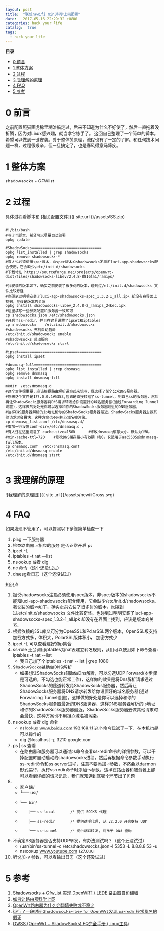 ```yaml
---
layout: post
title:  "联想newifi mini科学上网配置"
date:   2017-05-16 22:29:32 +0800
categories: hack your life
catalog:  true
tags:
  - hack your life
---
```





**目录**

* [0 前言](#preface)
* [1 整体方案](#brief)
* [2 过程](#process)
* [3 我理解的原理](#underTheHood)
* [4 FAQ](#FAQ)
* [5 参考](#reference)


# 0 前言<a name="preface"></a>


之前配置照猫画虎稀里糊涂搞定过，后来不知道为什么不好使了，然后一直拖着没折腾，因为对Linux感兴趣，就当拿它练手了。
这回自己整理了一个简单的脚本。希望可以做到一键安装。对于整体的原理，流程也有了一定的了解。和任何技术问题一样，过程很艰辛，但一旦搞定了，也是春风得意马蹄疾。



# 1 整体方案<a name="brief"></a>

shadowsocks + GFWlist


# 2 过程<a name="process"></a>


具体过程看脚本和
[相关配置文件]({{ site.url }}/assets/SS.zip)



~~~

#!/bin/bash
#写了个脚本，希望可以尽量自动部署
opkg update

#ShadowSocks================================
opkg list_installed | grep shadowsocks
opkg remove shadowsocks-*
#有人说必须使用spec版本，非spec版本的shadowsocks不能和luci-app-shadowsocks配合使用，它会缺少/etc/init.d/shadowsocks
#下载地址 https://sourceforge.net/projects/openwrt-dist/files/shadowsocks-libev/2.4.8-8816fa1/ramips/

#我安装的版本如下，确实之前安装了很多别的版本，碰到过/etc/init.d/shadowsocks 文件比较奇怪
#也碰到过明明安装了luci-app-shadowsocks-spec_1.3.2-1_all.ipk 却没有在界面上找到，应该是版本的关系
opkg install shadowsocks-libev_2.4.8-2_ramips_24kec.ipk
#这里填写一些参数配置和服务器一致即可
cp shadowsocks.json /etc/shadowsocks.json
#开启了ss-redir，并且在这里设置了ipset和iptables
cp shadowsocks    /etc/init.d/shadowsocks
#shadowsocks 开机自动启动
/etc/init.d/shadowsocks enable
#shadowsocks 启动服务
/etc/init.d/shadowsocks start

#ipset======================================
opkg install ipset

#dnsmasq-full===============================
opkg list_installed | grep dnsmasq
opkg remove dnsmasq
opkg install dnsmasq-full

mkdir  /etc/dnsmasq.d
#这个文件很重要，应该根据路由解析道方式来填写，我选择了某个公众DNS服务器。
#原来这个文件是127.0.0.1#5353,应该是直接转给了ss-tunnel，到自己ss的服务器，然后再让ShadowSocks服务器将DNS请求转发给你设置好的域名服务器(通过Forwarding Tunnel设置)，这样做的好处是你可以选择和你的ShadowSocks服务器最近的DNS服务器，
#这样DNS服务器解析的ip地址和你的ShadowSocks服务器最近，ShadowSocks服务器去做其他请求时会最快，这种方案也不用担心域名被污染。
cp dnsmasq_list.conf /etc/dnsmasq.d/
#增加一行设置conf-dir=/etc/dnsmasq.d ，
#有人还在这里设置了 cache-size=1500      #修改dnsmasq缓存大小，默认为150。
#min-cache-ttl=720    #修改DNS缓存最小有效期（秒）。仅适用于aa65535的dnsmasq-full版本。
cp dnsmasq.conf  /etc/dnsmasq.conf
/etc/init.d/dnsmasq enable
/etc/init.d/dnsmasq start


~~~


# 3 我理解的原理<a name="underTheHood"></a>

![我理解的原理图]({{ site.url }}/assets/newifiCross.svg)

# 4 FAQ<a name="FAQ"></a>
如果发现不管用了，可以按照以下步骤简单检查一下

1. ping 一下服务器
2. 检查路由器上相应的服务 是否正常开启 ps
3. ipset -L
4. iptables -t nat —list
5. nslookup 或者 dig
6. nc 命令（这个还没试过）
7. dmesg看日志（这个还没试过）

知识点

1. 据说shadowsocks注意必须使用spec版本，非spec版本的shadowsocks不能和luci-app-shadowsocks配合使用，它会缺少/etc/init.d/shadowsocks。我安装的版本如下，确实之前安装了很多别的版本，也碰到过/etc/init.d/shadowsocks 文件比较奇怪。也碰到过明明安装了luci-app-shadowsocks-spec_1.3.2-1_all.ipk 却没有在界面上找到，应该是版本的关系。
2. 根据依赖的SSL库又可分为OpenSSL和PolarSSL两个版本，OpenSSL版支持加密方式多，体积大，PolarSSL版体积小， 加密方式少
3. ipset -L 可以查看建好的ip集合
4. ss-rule 还会调用iptables为nat表建立转发规则，我们可以使用如下命令查看: iptables -t nat --list
    * 我自己加了个iptables -t nat  --list  | grep 1080  
5. ShadowSocks辅助做DNS解析
    * 如果想让ShadowSocks辅助做Dns解析，可以勾选UDP Forward(本步骤是可选的，不勾选也能正常工作)，这样做的效果是将Dns解析请求通过ShadowSocks的隧道转发给ShadowSocks服务器，然后再让ShadowSocks服务器将DNS请求转发给你设置好的域名服务器(通过Forwarding Tunnel设置)，这样做的好处是你可以选择和你的ShadowSocks服务器最近的DNS服务器，这样DNS服务器解析的ip地址和你的ShadowSocks服务器最近，ShadowSocks服务器去做其他请求时会最快，这种方案也不用担心域名被污染。
6. nslookup 或者 dig 命令
    * nslookup www.baidu.com 192.168.1.1 这个命令我试了一下，在本机也是可以操作的
    * dig @localhost -p 3210 google.com
7. ps | ss 查看
    * 在路由器和服务器可以通过ps命令查看ss-redir命令的详细参数，可以干掉配置时自动启动的shadowsocks进程，然后再根据命令参数手动执行ss-redir命令和ss-server进程，注意不要添加-f参数，不然会以daemon形式运行，执行ss-redir命令时添加-v参数，这样在路由器和服务器上都可以看到详细的请求记录，我们就知道到底哪个环节出了问题
8.
    * 客户端/
    * └── usr/
    *     └── bin/
    *         ├── ss-local       // 提供 SOCKS 代理
    *         ├── ss-redir       // 提供透明代理, 从 v2.2.0 开始支持 UDP
    *         └── ss-tunnel      // 提供端口转发, 可用于 DNS 查询
9. 不确定SS服务器是否支持UDP转发，有办法测试吗？（这个还没试过）
    * /usr/bin/ss-tunnel -c /etc/shadowsocks.json  -l 5353 -L 8.8.8.8:53 -u
    * nslookup www.youtube.com 127.0.0.1
10. 听说加-v 参数，可以看输出日志（这个还没试过）





# 5 参考<a name="reference"></a>


   1. [Shadowsocks + GfwList 实现 OpenWRT / LEDE 路由器自动翻墙
](https://cokebar.info/archives/962)
   2. [如何让路由器科学上网](http://www.cloudchou.com/work/post-983.html
)
   3. [OpenWrt路由器为什么会翻墙失败或不稳定]( https://softwaredownload.gitbooks.io/openwrt-fanqiang/ebook/03.7.html
)
   4. [运行了一段时间Shadowsocks-libev for OpenWrt 发现 ss-redir 经常莫名的假死
](https://github.com/shadowsocks/openwrt-shadowsocks/issues/106
)
   5. [OWSS (OpenWrt + ShadowSocks) FQ完全手册 (Linux工具)
](https://blog.lutty.me/code/openwrt/2014-10/owss-fq-guide-linux-tool.html
)
